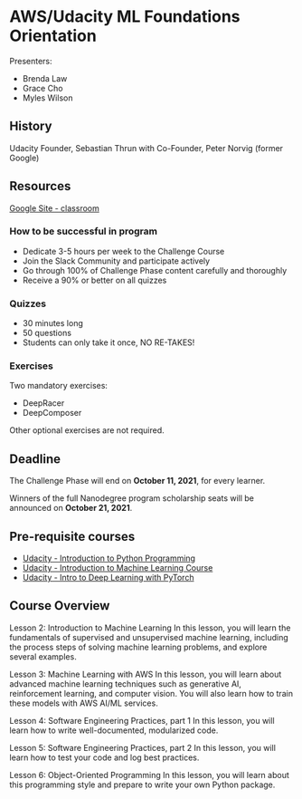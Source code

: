 # AWS/Udacity ML Foundations Orientation

Presenters:

* Brenda Law
* Grace Cho
* Myles Wilson

## History

Udacity Founder, Sebastian Thrun with Co-Founder, Peter Norvig (former Google)

## Resources

[Google Site - classroom](https://sites.google.com/udacity.com/awsmachinelearningchallenge)

### How to be successful in program

* Dedicate 3-5 hours per week to the Challenge Course
* Join the Slack Community and participate actively
* Go through 100% of Challenge Phase content carefully and thoroughly
* Receive a 90% or better on all quizzes

### Quizzes

* 30 minutes long
* 50 questions
* Students can only take it once, NO RE-TAKES!

### Exercises

Two mandatory exercises:

* DeepRacer
* DeepComposer

Other optional exercises are not required.

## Deadline

The Challenge Phase will end on **October 11, 2021**, for every learner.

Winners of the full Nanodegree program scholarship seats will be announced on **October 21, 2021**.

## Pre-requisite courses

* [Udacity - Introduction to Python Programming](https://www.udacity.com/course/introduction-to-python--ud1110)
* [Udacity - Introduction to Machine Learning Course](https://www.udacity.com/course/intro-to-machine-learning--ud120)
* [Udacity - Intro to Deep Learning with PyTorch](https://www.udacity.com/course/deep-learning-pytorch--ud188)

## Course Overview

Lesson 2: Introduction to Machine Learning
In this lesson, you will learn the fundamentals of supervised and unsupervised machine learning, including the process steps of solving machine learning problems, and explore several examples.

Lesson 3: Machine Learning with AWS
In this lesson, you will learn about advanced machine learning techniques such as generative AI, reinforcement learning, and computer vision. You will also learn how to train these models with AWS AI/ML services.

Lesson 4: Software Engineering Practices, part 1
In this lesson, you will learn how to write well-documented, modularized code.

Lesson 5: Software Engineering Practices, part 2
In this lesson, you will learn how to test your code and log best practices.

Lesson 6: Object-Oriented Programming
In this lesson, you will learn about this programming style and prepare to write your own Python package.
